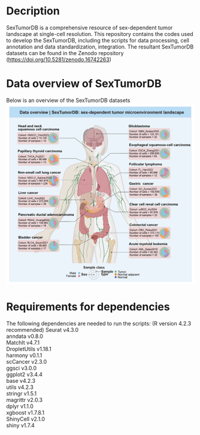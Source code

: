 # Decription
SexTumorDB is a comprehensive resource of sex-dependent tumor landscape at single-cell resolution. This repository contains the codes used to develop the SexTumorDB, including the scripts for data processing, cell annotation and data standardization, integration. 
The resultant SexTumorDB datasets can be found in the Zenodo repository (https://doi.org/10.5281/zenodo.16742263)
        
        
# Data overview of SexTumorDB
Below is an overview of the SexTumorDB datasets
![Image](https://github.com/SRY486/SexTumorDB/blob/main/DataOverview/DataOverview.png)

# Requirements for dependencies
The following dependencies are needed to run the scripts: (R version 4.2.3 recommended)
Seurat	v4.3.0  
anndata	v0.8.0  
MatchIt	v4.7.1  
DropletUtils v1.18.1  
harmony	v0.1.1  
scCancer v2.3.0  
ggsci v3.0.0  
ggplot2	v3.4.4  
base v4.2.3  
utils v4.2.3  
stringr v1.5.1  
magrittr v2.0.3  
dplyr v1.1.0  
xgboost v1.7.8.1  
ShinyCell v2.1.0  
shiny v1.7.4
